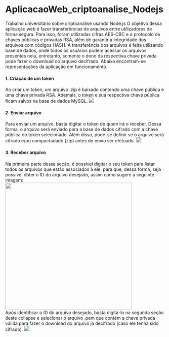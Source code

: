 # AplicacaoWeb_criptoanalise_Nodejs
Trabalho universitário sobre criptoanálise usando Node.js
O objetivo dessa aplicação web é fazer transferências de arquivos entre utilizadores de forma segura. Para isso, foram utilizadas cifras AES-CBC e o protocolo de chaves públicas e privadas RSA, além de garantir a integridade dos arquivos com códigos HASH. A transferência dos arquivos é feita utilizando base de dados, onde todos os usuários podem acessar os arquivos presentes nela, entretanto, somente o dono da respectiva chave privada pode fazer o download do arquivo decifrado. Abaixo encontram-se representações da aplicação em funcionamento.
</br>

<h4>1. Criação de um token</h4>
Ao criar um token, um arquivo .zip é baixado contendo uma chave pública e uma chave privada RSA. Ademais, o token e sua respectiva chave pública ficam salvos na base de dados MySQL.
<img src="https://github.com/enriconunes/AplicacaoWeb_criptoanalise_Nodejs/assets/75801762/0139ad1d-60fb-45de-8166-81c3b41ffda4" />

<h4>2. Enviar arquivo</h4>
Para enviar um arquivo, basta digitar o token de quem irá o receber. Dessa forma, o arquivo será enviado para a base de dados cifrado com a chave pública do token selecionado. Além disso, pode-se definir se o arquivo será cifrado e/ou compactadado (zip) antes do envio ser efetuado.
<img src="https://github.com/enriconunes/AplicacaoWeb_criptoanalise_Nodejs/assets/75801762/7ff8e473-cdc3-4b5a-8af5-33db051792e4" />

<h4>3. Receber arquivo</h4>
Na primeira parte dessa seção, é possível digitar o seu token para listar todos os arquivos que estão associados à ele, para que, dessa forma, seja possível obter o ID do arquivo desejado, assim como sugere a seguinte imagem: </br>
<img src="https://github.com/enriconunes/AplicacaoWeb_criptoanalise_Nodejs/assets/75801762/48a45eeb-d90e-47c2-a27c-495ee27eb96c" width="400px"/> </br>
Após identificar o ID do arquivo desejado, basta digitá-lo na segunda seção deste collapse e selecionar o arquivo .pem que contém a chave privada válida para fazer o download do arquivo já decifrado (caso ele tenha sido cifrado).
<img src="https://github.com/enriconunes/AplicacaoWeb_criptoanalise_Nodejs/assets/75801762/e97dab11-f0ed-40a9-9453-e91b772e70e4" />
